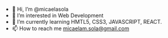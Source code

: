 - 👋 Hi, I’m @micaelasola
- 👀 I’m interested in Web Development
- 🌱 I’m currently learning HMTL5, CSS3, JAVASCRIPT, REACT.
- 📫 How to reach me micaelam.sola@gmail.com 

<!---
micaelasola/micaelasola is a ✨ special ✨ repository because its `README.md` (this file) appears on your GitHub profile.
You can click the Preview link to take a look at your changes.
--->
